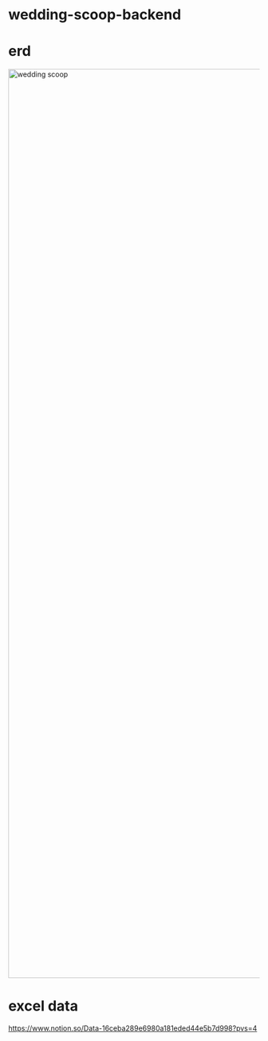 # wedding-scoop-backend

# erd
<img width="2440" height="1822" alt="wedding scoop" src="https://github.com/user-attachments/assets/144884ce-3ae5-48c4-b20d-be41075ffc13" />


# excel data

https://www.notion.so/Data-16ceba289e6980a181eded44e5b7d998?pvs=4

